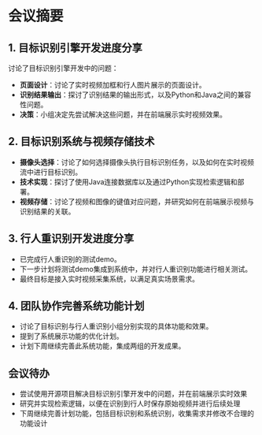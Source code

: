 # 会议摘要

## 1. 目标识别引擎开发进度分享
讨论了目标识别引擎开发中的问题：
- **页面设计**：讨论了实时视频加框和行人图片展示的页面设计。
- **识别结果输出**：探讨了识别结果的输出形式，以及Python和Java之间的兼容性问题。
- **决策**：小组决定先尝试解决这些问题，并在前端展示实时视频效果。

## 2. 目标识别系统与视频存储技术
- **摄像头选择**：讨论了如何选择摄像头执行目标识别任务，以及如何在实时视频流中进行目标识别。
- **技术实现**：探讨了使用Java连接数据库以及通过Python实现检索逻辑和部署。
- **视频存储**：讨论了视频和图像的键值对应问题，并研究如何在前端展示视频与识别结果的关联。

## 3. 行人重识别开发进度分享
- 已完成行人重识别的测试demo。
- 下一步计划将测试demo集成到系统中，并对行人重识别功能进行相关测试。
- 最终目标是接入实时视频采集系统，以满足真实场景需求。

## 4. 团队协作完善系统功能计划
- 讨论了目标识别与行人重识别小组分别实现的具体功能和效果。
- 提到了系统展示功能的优化计划。
- 计划下周继续完善此系统功能，集成两组的开发成果。

## 会议待办
- 尝试使用开源项目解决目标识别引擎开发中的问题，并在前端展示实时效果
- 研究并实现检索逻辑，以便在识别到行人时保存原始视频并进行后续处理
- 下周继续完善计划功能，包括目标识别和系统识别，收集需求并修改不合理的功能设计
